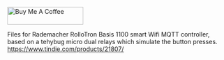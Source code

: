 <a href="https://www.buymeacoffee.com/gumslone" target="_blank"><img src="https://cdn.buymeacoffee.com/buttons/default-orange.png" alt="Buy Me A Coffee" height="41" width="174"></a>

Files for Rademacher RolloTron Basis 1100 smart Wifi MQTT controller, based on a tehybug micro dual relays which simulate the button presses.
https://www.tindie.com/products/21807/
